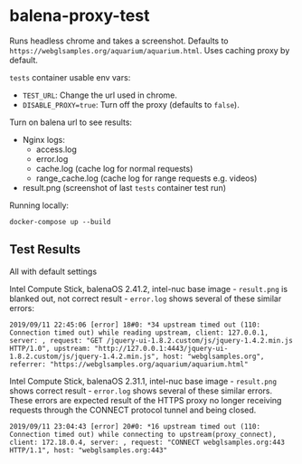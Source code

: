 # balena-proxy-test

Runs headless chrome and takes a screenshot. Defaults to `https://webglsamples.org/aquarium/aquarium.html`. Uses caching proxy by default.

`tests` container usable env vars:
- `TEST_URL`: Change the url used in chrome.
- `DISABLE_PROXY=true`: Turn off the proxy (defaults to `false`).

Turn on balena url to see results:
- Nginx logs:
    - access.log
    - error.log
    - cache.log (cache log for normal requests)
    - range_cache.log (cache log for range requests e.g. videos)
- result.png (screenshot of last `tests` container test run)

Running locally:
```
docker-compose up --build
```

## Test Results
All with default settings

Intel Compute Stick, balenaOS 2.41.2, intel-nuc base image
    - `result.png` is blanked out, not correct result
    - `error.log` shows several of these similar errors:
```
2019/09/11 22:45:06 [error] 18#0: *34 upstream timed out (110: Connection timed out) while reading upstream, client: 127.0.0.1, server: , request: "GET /jquery-ui-1.8.2.custom/js/jquery-1.4.2.min.js HTTP/1.0", upstream: "http://127.0.0.1:4443/jquery-ui-1.8.2.custom/js/jquery-1.4.2.min.js", host: "webglsamples.org", referrer: "https://webglsamples.org/aquarium/aquarium.html"
```

Intel Compute Stick, balenaOS 2.31.1, intel-nuc base image
    - `result.png` shows correct result
    - `error.log` shows several of these similar errors. These errors are expected result of the HTTPS proxy no longer receiving requests through the CONNECT protocol tunnel and being closed.
```
2019/09/11 23:04:43 [error] 20#0: *16 upstream timed out (110: Connection timed out) while connecting to upstream(proxy_connect), client: 172.18.0.4, server: , request: "CONNECT webglsamples.org:443 HTTP/1.1", host: "webglsamples.org:443"
```
